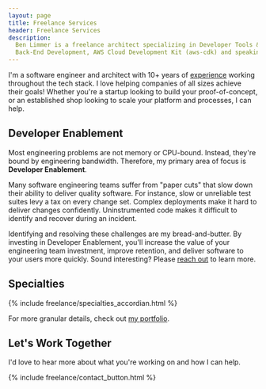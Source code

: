 ```yaml
---
layout: page
title: Freelance Services
header: Freelance Services
description:
  Ben Limmer is a freelance architect specializing in Developer Tools & Experience, Cloud Computing, Front-End and
  Back-End Development, AWS Cloud Development Kit (aws-cdk) and speaking engagements.
---
```


I'm a software engineer and architect with 10+ years of [experience](/portfolio) working throughout the tech stack. I
love helping companies of all sizes achieve their goals! Whether you're a startup looking to build your
proof-of-concept, or an established shop looking to scale your platform and processes, I can help.

## Developer Enablement

Most engineering problems are not memory or CPU-bound. Instead, they're bound by engineering bandwidth. Therefore, my
primary area of focus is **Developer Enablement**.

Many software engineering teams suffer from "paper cuts" that slow down their ability to deliver quality software. For
instance, slow or unreliable test suites levy a tax on every change set. Complex deployments make it hard to deliver
changes confidently. Uninstrumented code makes it difficult to identify and recover during an incident.

Identifying and resolving these challenges are my bread-and-butter. By investing in Developer Enablement, you'll
increase the value of your engineering team investment, improve retention, and deliver software to your users more
quickly. Sound interesting? Please [reach out](/freelance/contact) to learn more.

## Specialties

{% include freelance/specialties_accordian.html %}

For more granular details, check out [my portfolio](/portfolio).

## Let's Work Together

I'd love to hear more about what you're working on and how I can help.

{% include freelance/contact_button.html %}
